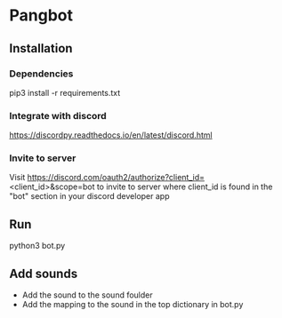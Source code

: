 # Pangbot

## Installation
### Dependencies
pip3 install -r requirements.txt

### Integrate with discord
https://discordpy.readthedocs.io/en/latest/discord.html

### Invite to server
Visit https://discord.com/oauth2/authorize?client_id=<client_id>&scope=bot to invite
to server
where client_id is found in the "bot" section in your discord developer app

## Run
python3 bot.py

## Add sounds
* Add the sound to the sound foulder
* Add the mapping to the sound in the top dictionary in bot.py
